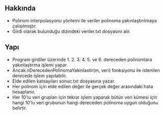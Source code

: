 ## Hakkında

* Polinom interpolasyonu yöntemi ile veriler polinoma yakınlaştırılmaya çalışılmıştır.
* Girdi olarak bulunduğu dizindeki veriler.txt dosyasını alır.

## Yapı

* Program girdiler üzerinde 1. 2. 3. 4. 5. ve 6. dereceden polinomlara yakınlaştırma işlemi yapar.
* Ancak nDerecedenPolinomaYakinlastir(m, veri) fonksiyonu ile istenilen derecede işlem yapılabilir.
* Elde edilen katsayıları sonuc.txt dosyasına yazar.
* Her polinom için elde edilen değer ile gerçek değer arasındaki hata hesaplanır.
* Her 10'lu veri grupları için tekrar işlem yaparak bütün veri kümesi için hangi 10'lu veri grubunun hangi dereceden polinoma uygun olduğunu belirtir.
